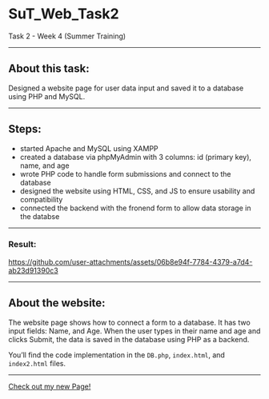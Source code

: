 # SuT_Web_Task2
Task 2 - Week 4 (Summer Training)

--------
## About this task:
Designed a website page for user data input and saved it to a database using PHP and MySQL.

----------
## Steps:
- started Apache and MySQL using XAMPP
- created a database via phpMyAdmin with 3 columns: id (primary key), name, and age
- wrote PHP code to handle form submissions and connect to the database 
- designed the website using HTML, CSS, and JS to ensure usability and compatibility 
- connected the backend with the fronend form to allow data storage in the databse

---------
### Result:

https://github.com/user-attachments/assets/06b8e94f-7784-4379-a7d4-ab23d91390c3

--------
## About the website:
The website page shows how to connect a form to a database. It has two input fields: Name, and Age.
When the user types in their name and age and clicks Submit, the data is saved in the database using PHP as a backend.

You’ll find the code implementation in the `DB.php`, `index.html`, and `index2.html` files. 

----
[Check out my new Page!](https://shahadaljohani.github.io/SuT_Web_Task2/)

  
